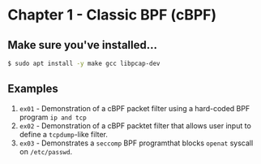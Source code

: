 # Chapter 1 - Classic BPF (cBPF)

## Make sure you've installed...

```bash
$ sudo apt install -y make gcc libpcap-dev
```

## Examples

1. `ex01` - Demonstration of a cBPF packet filter using a hard-coded BPF program `ip and tcp`
2. `ex02` - Demonstration of a cBPF packtet filter that allows user input to define a `tcpdump`-like filter.
3. `ex03` - Demonstrates a `seccomp` BPF programthat blocks `openat` syscall on `/etc/passwd`.